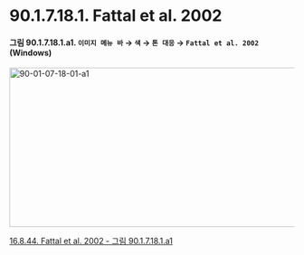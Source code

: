 # 90.1.7.18.1. Fattal et al. 2002

<a id="90-01-07-18-01-a1"></a>

#### 그림 90.1.7.18.1.a1. `이미지 메뉴 바` → `색` → `톤 대응` → `Fattal et al. 2002` (Windows)
<img width="507" height="282" alt="90-01-07-18-01-a1" src="https://github.com/user-attachments/assets/414e29d0-5c16-4ee5-9e3e-bba797631527" />

[16.8.44. Fattal et al. 2002 - 그림 90.1.7.18.1.a1](./16-08-44-fattal_et_al_2002.md#90-01-07-18-01-a1)

